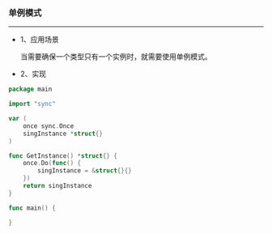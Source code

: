 ### 单例模式

---

- 1、应用场景

  当需要确保一个类型只有一个实例时，就需要使用单例模式。

- 2、实现
```go
package main

import "sync"

var (
	once sync.Once
	singInstance *struct{}
)

func GetInstance() *struct{} {
	once.Do(func() {
		singInstance = &struct{}{}
	})
	return singInstance
}

func main() {

}
```